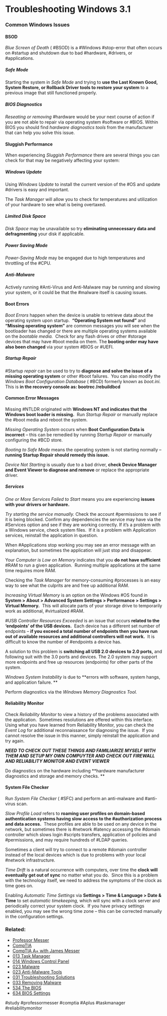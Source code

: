 # Troubleshooting Windows 3.1

### Common Windows Issues

#### BSOD

*Blue Screen of Death* ( #BSOD) is a #Windows #stop-error that often occurs on #startup and shutdown due to bad #hardware, #drivers, or #applications.

##### Safe Mode

Starting the system in *Safe Mode* and trying to **use the Last Known Good, System Restore, or Rollback Driver tools to restore your system** to a previous image that still functioned properly.

##### BIOS Diagnostics

*Reseating or removing* #hardware would be your next course of action if you are not able to repair via operating system #software or #BIOS. Within BIOS you should find *hardware diagnostics tools* from the manufacturer that can help you solve this issue.

#### Sluggish Performance

When experiencing *Sluggish Performance* there are several things you can check for that may be negatively affecting your system:

##### Windows Update

Using *Windows Update* to install the current version of the #OS and update #drivers is easy and important. 

The *Task Manager* will allow you to check for temperatures and utilization of your hardware to see what is being overtaxed.

##### Limited Disk Space

*Disk Space* may be unavailable so try **eliminating unnecessary data and defragmenting** your disk if applicable.

##### Power Saving Mode

*Power-Saving Mode* may be engaged due to high temperatures and throttling of the #CPU.

##### Anti-Malware

Actively running #Anti-Virus and Anti-Malware may be running and slowing your system, or it could be that the #malware itself is causing issues.

#### Boot Errors

*Boot Errors* happen when the device is unable to retrieve data about the operating system upon startup.  **“Operating System not found”** and **“Missing operating system”** are common messages you will see when the bootloader has changed or there are multiple operating systems available on the *bootable media.*  Check for any flash drives or other #storage devices that may have #boot media on them. The **booting order may have also been changed** via your system #BIOS or #UEFI.

##### Startup Repair

#Startup *repair* can be used to try to **diagnose and solve the issue of a missing operating system** or other #boot failures.  You can also modify the *Windows Boot Configuration Database* ( #BCD) formerly known as *boot.ini.*  This is **in the recovery console as: bootrec /rebuildbcd**

#### Common Error Messages

Missing #NTLDR originated with **Windows NT and indicates that the Windows boot loader is missing.**  Run *Startup Repair* or manually replace the #boot media and reboot the system.

*Missing Operating System* occurs when **Boot Configuration Data is incorrect** – this can be remedied by running *Startup Repair* or manually configuring the #BCD store.

*Booting to Safe Mode* means the operating system is not starting normally – **running Startup Repair should remedy this issue.**

*Device Not Starting* is usually due to a bad driver, **check Device Manager and Event Viewer to diagnose and remove** or replace the appropriate driver.

##### Services

*One or More Services Failed to Start* means you are experiencing **issues with your drivers or hardware.**

*Try starting the service manually.* Check the account #permissions to see if it is being blocked. Confirm any dependencies the service may have via the #Services option and see if they are working correctly. If it’s a problem with a Windows service, check system files.  If it is a problem with Application services, reinstall the application in question.

When #Applications stop working you may see an error message with an explanation, but sometimes the application will just stop and disappear. 

Your *Computer is Low on Memory* indicates that you **do not have sufficient** #RAM to run a given application.  Running multiple applications at the same time requires more RAM.

Checking the *Task Manager* for memory-consuming #processes is an easy way to see what the culprits are and free up additional RAM. 

*Increasing Virtual Memory* is an option on the Windows #OS found in **System > About > Advanced System Settings > Performance > Settings > Virtual Memory.**  This will allocate parts of your storage drive to temporarily work as additional, #virtualized #RAM.

#USB *Controller Resources Exceeded* is an issue that occurs **related to the ‘endpoints’ of the USB devices.**  Each device has a different set number of endpoints – **if you exceed a total number of endpoints then you have run out of available resources and additional controllers will not work.**  It is difficult to know the number of #endpoints a device has.

A solution to this problem is **switching all USB 2.0 devices to 2.0 ports,** and following suit with the 3.0 ports and devices. The 2.0 system may support more endpoints and free up resources (endpoints) for other parts of the system.

*Windows System Instability* is due to **errors with software, system hangs, and application failure. **

Perform diagnostics via the *Windows Memory Diagnostics Tool.*

#### Reliability Monitor

Check *Reliability Monitor* to view a history of the problems associated with the application.  Sometimes resolutions are offered within this interface. Using what you have learned from Reliability Monitor, you can check the *Event Log* for additional reconnaissance for diagnosing the issue.  If you cannot resolve the issue in this manner, simply reinstall the application and try again.

***NEED TO CHECK OUT THESE THINGS AND FAMILIARIZE MYSELF WITH THEM AND SETUP MY OWN COMPUYTER AND CHECK OUT FIREWALL AND RELIABILITY MONITOR AND EVENT VIEWER*** 

Do diagnostics on the hardware including **hardware manufacturer diagnostics and storage and memory checks. **

#### System File Checker

Run *System File Checker* ( #SFC) and perform an anti-malware and #anti-virus scan.

*Slow Profile Load* refers to **roaming user profiles on domain-based authentication systems having slow access to the #authorization process and data access.**  These profiles are able to be used on any device in the network, but sometimes there is #network #latency accessing the #domain controller which slows login #scripts transfers, application of policies and #permissions, and may require hundreds of #LDAP queries.

Sometimes a client will try to connect to a remote #domain controller instead of the local devices which is due to problems with your local #network infrastructure.

*Time Drift* is a natural occurrence with computers, over time the **clock will eventually get out of sync** no matter what you do.  Since this is a problem with the technology itself, we need to address the symptoms of the clock as time goes on. 

Enabling *Automatic Time Settings* via **Settings > Time & Language > Date & Time** to set *automatic timekeeping,* which will sync with a clock server and periodically correct your system clock.  If you have privacy settings enabled, you may see the wrong time zone – this can be corrected manually in the configuration settings.

### Related:
- [Professor Messer](https://www.professormesser.com/free-a-plus-training/220-1102/220-1102-video/troubleshooting-windows-220-1102/ "Professor Messer A+ Guide")
- [CompTIA](https://www.comptia.org/ "CompTIA Homepage")
- [CompTIA A+ with James Messer](CompTIA%20A+%20with%20James%20Messer.md)
- [013 Task Manager](013%20Task%20Manager.md)
- [014 Windows Control Panel](014%20Windows%20Control%20Panel.md)
- [023 Malware](023%20Malware.md)
- [023 Anti-Malware Tools](023%20Anti-Malware%20Tools.md)
- [031 Troubleshooting Solutions](031%20Troubleshooting%20Solutions.md)
- [033 Removing Malware](033%20Removing%20Malware.md)
- [534 The BIOS](534%20The%20BIOS.md)
- [634 BIOS Settings](634%20BIOS%20Settings.md)


#study #professormesser #comptia #Aplus #taskmanager #reliabilitymonitor 
